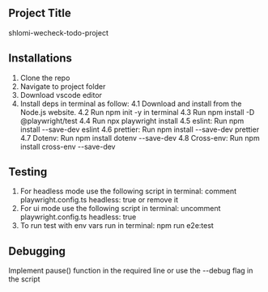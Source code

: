 ## Project Title

shlomi-wecheck-todo-project

## Installations

1. Clone the repo
2. Navigate to project folder
3. Download vscode editor
4. Install deps in terminal as follow:
   4.1 Download and install from the Node.js website.
   4.2 Run npm init -y in terminal
   4.3 Run npm install -D @playwright/test
   4.4 Run npx playwright install
   4.5 eslint: Run npm install --save-dev eslint
   4.6 prettier: Run npm install --save-dev prettier
   4.7 Dotenv: Run npm install dotenv --save-dev
   4.8 Cross-env: Run npm install cross-env --save-dev

## Testing

1. For headless mode use the following script in terminal: comment playwright.config.ts headless: true or remove it
2. For ui mode use the following script in terminal: uncomment playwright.config.ts headless: true
3. To run test with env vars run in terminal: npm run e2e:test

## Debugging

Implement pause() function in the required line or use the --debug flag in the script
